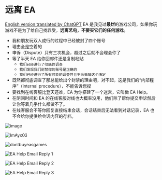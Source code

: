 # 远离 EA
[English version translated by ChatGPT](https://github.com/Ayx03/StayAwayFromEA/blob/main/README_en.md)
EA 是我见过**最烂**的游戏公司，如果你玩游戏不是为了给自己找罪受，**远离艺电，不要买它们的任何游戏。**

- 我和朋友玩双人成行的过程中已经被封了四个账号
- 理由全是空着的
- 申诉（Dispute）只有三次机会，超过之后就不会理会你了
- 等了半天 EA 给你回邮件还是复制粘贴
  - `我们已经进行了彻底的调查`
  - `我们发现我们封禁你的账号是正确的`
  - `我们已经进行了所有可能的调查并且不会撤销这个决定`
- 既然都彻底调查了那总能给出个封禁的理由吧，对不起，这是我们的“内部程序”（internal procedure），不能告诉您捏
- 要找到在线客服比登天还难，EA 为你搭建了一个迷宫，它叫做 EA Help。
- 在阴间时间和 EA 的在线客服对线也大概率没用，他们除了帮你提交申诉然后让你等着几乎什么都做不了。
- 在线客服会不等你回复直接结束会话，会话结束后无法看到对话记录，EA 也不会给你提供绘会话内容的存档。

![image](https://github.com/Ayx03/EA/assets/75155322/97e34f39-bd13-487c-926b-0526e0261265)

![ImAyx03](https://github.com/Ayx03/EA/assets/75155322/980dbe21-31fa-47c7-940c-f1bac0260945)

![dontbuyeasgames](https://github.com/Ayx03/EA/assets/75155322/34f1d628-80fc-4f89-a9b7-1daa38ff7e41)

![EA Help Email Reply 1](https://github.com/Ayx03/EA/assets/75155322/14582756-6c00-4c4f-a272-382ded9e38ce)

![EA Help Email Reply 2](https://github.com/Ayx03/StayAwayFromEA/assets/75155322/5f49053d-db91-41ff-a0dc-3895cfc6711f)

![EA Help Email Reply 3](https://github.com/Ayx03/StayAwayFromEA/assets/75155322/94b74855-4a43-46e9-be04-9d30ee6f3498)
